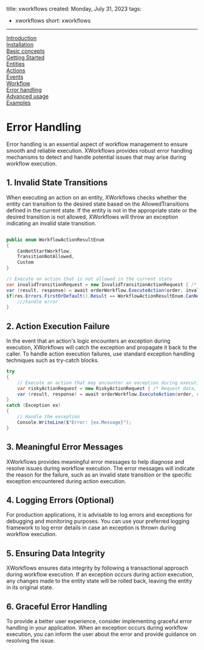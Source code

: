 title: xworkflows
created: Monday, July 31, 2023
tags:
  - xworkflows
short: xworkflows
---
<a href="index.html">Introduction</a><br>
<a href="installation.html">Installation</a><br>
<a href="basic.html">Basic concepts</a><br>
<a href="starting.html">Getting Started</a><br>
<a href="entities.html">Entities</a><br>
<a href="actions.html">Actions</a><br>
<a href="events.html">Events</a><br>
<a href="workflow.html">Workflow</a><br>
<a href="errors.html">Error handling</a><br>
<a href="advanced.html">Advanced usage</a><br>
<a href="examples.html">Examples</a><br>

# Error Handling
Error handling is an essential aspect of workflow management to ensure smooth and reliable execution. XWorkflows provides robust error handling mechanisms to detect and handle potential issues that may arise during workflow execution.

## 1. Invalid State Transitions
When executing an action on an entity, XWorkflows checks whether the entity can transition to the desired state based on the AllowedTransitions defined in the current state. If the entity is not in the appropriate state or the desired transition is not allowed, XWorkflows will throw an exception indicating an invalid state transition.

```csharp

public enum WorkflowActionResultEnum
{
    CanNotStartWorkflow,
    TransitionNotAllowed,
    Custom
}

// Execute an action that is not allowed in the current state
var invalidTransitionRequest = new InvalidTransitionActionRequest { /* Request data, if needed */ };
var (result, response) = await orderWorkflow.ExecuteAction(order, invalidTransitionRequest);
if(res.Errors.FirstOrDefault().Result == WorkflowActionResultEnum.CanNotStartWorkflow){
    ///handle error
}

```
## 2. Action Execution Failure
In the event that an action's logic encounters an exception during execution, XWorkflows will catch the exception and propagate it back to the caller. To handle action execution failures, use standard exception handling techniques such as try-catch blocks.

```csharp
try
{
    // Execute an action that may encounter an exception during execution
    var riskyActionRequest = new RiskyActionRequest { /* Request data, if needed */ };
    var (result, response) = await orderWorkflow.ExecuteAction(order, riskyActionRequest);
}
catch (Exception ex)
{
    // Handle the exception
    Console.WriteLine($"Error: {ex.Message}");
}
```
## 3. Meaningful Error Messages
XWorkflows provides meaningful error messages to help diagnose and resolve issues during workflow execution. The error messages will indicate the reason for the failure, such as an invalid state transition or the specific exception encountered during action execution.

## 4. Logging Errors (Optional)
For production applications, it is advisable to log errors and exceptions for debugging and monitoring purposes. You can use your preferred logging framework to log error details in case an exception is thrown during workflow execution.

## 5. Ensuring Data Integrity
XWorkflows ensures data integrity by following a transactional approach during workflow execution. If an exception occurs during action execution, any changes made to the entity state will be rolled back, leaving the entity in its original state.

## 6. Graceful Error Handling
To provide a better user experience, consider implementing graceful error handling in your application. When an exception occurs during workflow execution, you can inform the user about the error and provide guidance on resolving the issue.
